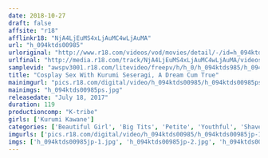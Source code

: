 ```yaml
---
date: 2018-10-27
draft: false
affsite: "r18"
afflinkr18: "NjA4LjEuMS4xLjAuMC4wLjAuMA"
url: "h_094ktds00985"
urloriginal: "http://www.r18.com/videos/vod/movies/detail/-/id=h_094ktds00985"
urlfinal: "http://media.r18.com/track/NjA4LjEuMS4xLjAuMC4wLjAuMA/videos/vod/movies/detail/-/id=h_094ktds00985"
samplevid: "awspv3001.r18.com/litevideo/freepv/h/h_0/h_094ktds985/h_094ktds985_dmb_w.mp4"
title: "Cosplay Sex With Kurumi Seseragi, A Dream Cum True"
mainimgurl: "pics.r18.com/digital/video/h_094ktds00985/h_094ktds00985ps.jpg"
mainimgs: "h_094ktds00985ps.jpg"
releasedate: "July 18, 2017"
duration: 119
productioncomp: "K-tribe"
girls: ['Kurumi Kawane']
categories: ['Beautiful Girl', 'Big Tits', 'Petite', 'Youthful', 'Shaved Pussy', 'Featured Actress', 'Cosplay', 'Hi-Def']
imgurls: ['pics.r18.com/digital/video/h_094ktds00985/h_094ktds00985jp-1.jpg', 'pics.r18.com/digital/video/h_094ktds00985/h_094ktds00985jp-2.jpg', 'pics.r18.com/digital/video/h_094ktds00985/h_094ktds00985jp-3.jpg', 'pics.r18.com/digital/video/h_094ktds00985/h_094ktds00985jp-4.jpg', 'pics.r18.com/digital/video/h_094ktds00985/h_094ktds00985jp-5.jpg', 'pics.r18.com/digital/video/h_094ktds00985/h_094ktds00985jp-6.jpg', 'pics.r18.com/digital/video/h_094ktds00985/h_094ktds00985jp-7.jpg', 'pics.r18.com/digital/video/h_094ktds00985/h_094ktds00985jp-8.jpg', 'pics.r18.com/digital/video/h_094ktds00985/h_094ktds00985jp-9.jpg', 'pics.r18.com/digital/video/h_094ktds00985/h_094ktds00985jp-10.jpg', 'pics.r18.com/digital/video/h_094ktds00985/h_094ktds00985jp-11.jpg', 'pics.r18.com/digital/video/h_094ktds00985/h_094ktds00985jp-12.jpg', 'pics.r18.com/digital/video/h_094ktds00985/h_094ktds00985jp-13.jpg', 'pics.r18.com/digital/video/h_094ktds00985/h_094ktds00985jp-14.jpg', 'pics.r18.com/digital/video/h_094ktds00985/h_094ktds00985jp-15.jpg', 'pics.r18.com/digital/video/h_094ktds00985/h_094ktds00985jp-16.jpg', 'pics.r18.com/digital/video/h_094ktds00985/h_094ktds00985jp-17.jpg', 'pics.r18.com/digital/video/h_094ktds00985/h_094ktds00985jp-18.jpg', 'pics.r18.com/digital/video/h_094ktds00985/h_094ktds00985jp-19.jpg', 'pics.r18.com/digital/video/h_094ktds00985/h_094ktds00985jp-20.jpg']
imgs: ['h_094ktds00985jp-1.jpg', 'h_094ktds00985jp-2.jpg', 'h_094ktds00985jp-3.jpg', 'h_094ktds00985jp-4.jpg', 'h_094ktds00985jp-5.jpg', 'h_094ktds00985jp-6.jpg', 'h_094ktds00985jp-7.jpg', 'h_094ktds00985jp-8.jpg', 'h_094ktds00985jp-9.jpg', 'h_094ktds00985jp-10.jpg', 'h_094ktds00985jp-11.jpg', 'h_094ktds00985jp-12.jpg', 'h_094ktds00985jp-13.jpg', 'h_094ktds00985jp-14.jpg', 'h_094ktds00985jp-15.jpg', 'h_094ktds00985jp-16.jpg', 'h_094ktds00985jp-17.jpg', 'h_094ktds00985jp-18.jpg', 'h_094ktds00985jp-19.jpg', 'h_094ktds00985jp-20.jpg']
---
```

